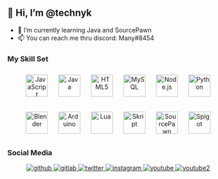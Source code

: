 ## 👋 Hi, I’m @technyk
- 🌱 I’m currently learning Java and SourcePawn
- 📫 You can reach me thru discord: Many#8454

### My Skill Set  

<div align="center">  
<a href="https://www.javascript.com/" target="_blank"><img style="margin: 10px" src="https://profilinator.rishav.dev/skills-assets/javascript-original.svg" alt="JavaScript" height="50" /></a>
<a href="https://www.java.com/" target="_blank"><img style="margin: 10px" src="https://profilinator.rishav.dev/skills-assets/java-original-wordmark.svg" alt="Java" height="50" /></a>
<a href="https://en.wikipedia.org/wiki/HTML5" target="_blank"><img style="margin: 10px" src="https://profilinator.rishav.dev/skills-assets/html5-original-wordmark.svg" alt="HTML5" height="50" /></a>
<a href="https://www.mysql.com/" target="_blank"><img style="margin: 10px" src="https://profilinator.rishav.dev/skills-assets/mysql-original-wordmark.svg" alt="MySQL" height="50" /></a>
<a href="https://nodejs.org/" target="_blank"><img style="margin: 10px" src="https://profilinator.rishav.dev/skills-assets/nodejs-original-wordmark.svg" alt="Node.js" height="50" /></a>
<a href="https://www.python.org/" target="_blank"><img style="margin: 10px" src="https://profilinator.rishav.dev/skills-assets/python-original.svg" alt="Python" height="50" /></a>
  
<a href="https://www.blender.org/" target="_blank"><img style="margin: 10px" src="https://profilinator.rishav.dev/skills-assets/blender_community_badge_white.svg" alt="Blender" height="50" /></a>
<a href="https://www.arduino.cc/" target="_blank"><img style="margin: 10px" src="https://profilinator.rishav.dev/skills-assets/arduino.png" alt="Arduino" height="50" /></a>
<a href="https://www.lua.org/" target="_blank"><img style="margin: 10px" src="https://upload.wikimedia.org/wikipedia/commons/thumb/c/cf/Lua-Logo.svg/200px-Lua-Logo.svg.png" alt="Lua" height="50" /></a>
<a href="https://github.com/SkriptLang" target="_blank"><img style="margin: 10px" src="https://avatars.githubusercontent.com/u/39464898?s=200&v=4" alt="Skript" height="50" /></a>
<a href="https://github.com/alliedmodders/sourcepawn" target="_blank"><img style="margin: 10px" src="https://avatars.githubusercontent.com/u/6601917?s=200&v=4" alt="SourcePawn" height="50" /></a>
<a href="https://www.spigotmc.org/" target="_blank"><img style="margin: 10px" src="https://static.spigotmc.org/img/spigot.png" alt="Spigot" height="50" /></a>
</div>


### Social Media

<div align="center">
<a href="https://github.com/technyk" target="_blank">
<img src=https://img.shields.io/badge/github-%2324292e.svg?&style=for-the-badge&logo=github&logoColor=white alt=github style="margin-bottom: 5px;" />
</a>
<a href="https://gitlab.com/technyk" target="_blank">
<img src=https://img.shields.io/badge/gitlab-330F63.svg?&style=for-the-badge&logo=gitlab&logoColor=white alt=gitlab style="margin-bottom: 5px;" />
</a>
<a href="https://twitter.com/technyk1" target="_blank">
<img src=https://img.shields.io/badge/twitter-%2300acee.svg?&style=for-the-badge&logo=twitter&logoColor=white alt=twitter style="margin-bottom: 5px;" />
</a>
<a href="https://instagram.com/technykgs" target="_blank">
<img src=https://img.shields.io/badge/instagram-%23000000.svg?&style=for-the-badge&logo=instagram&logoColor=white alt=instagram style="margin-bottom: 5px;" />
</a>
<a href="https://www.youtube.com/technyk" target="_blank">
<img src=https://img.shields.io/badge/youtube-%23EE4831.svg?&style=for-the-badge&logo=youtube&logoColor=white alt=youtube style="margin-bottom: 5px;" />
</a>  
<a href="https://www.youtube.com/channel/UCipxRmpUQpJsG9gvVMIOXmw" target="_blank">
<img src=https://img.shields.io/badge/youtube_2-%23EE4831.svg?&style=for-the-badge&logo=youtube&logoColor=white alt=youtube2 style="margin-bottom: 5px;" />
</a>  

</div>  
